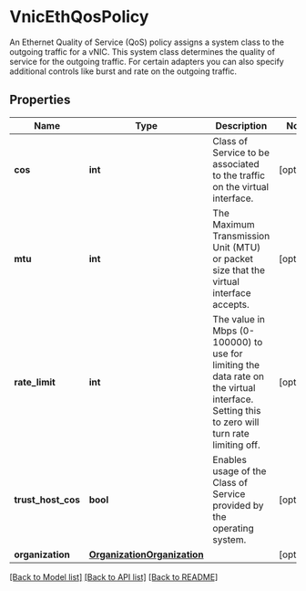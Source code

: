 # VnicEthQosPolicy

An Ethernet Quality of Service (QoS) policy assigns a system class to the outgoing traffic for a vNIC. This system class determines the quality of service for the outgoing traffic. For certain adapters you can also specify additional controls like burst and rate on the outgoing traffic. 
## Properties
Name | Type | Description | Notes
------------ | ------------- | ------------- | -------------
**cos** | **int** | Class of Service to be associated to the traffic on the virtual interface.   | [optional] 
**mtu** | **int** | The Maximum Transmission Unit (MTU) or packet size that the virtual interface accepts.   | [optional] 
**rate_limit** | **int** | The value in Mbps (0-100000) to use for limiting the data rate on the virtual interface. Setting this to zero will turn rate limiting off.   | [optional] 
**trust_host_cos** | **bool** | Enables usage of the Class of Service provided by the operating system.    | [optional] 
**organization** | [**OrganizationOrganization**](.md) |  | [optional] 

[[Back to Model list]](../README.md#documentation-for-models) [[Back to API list]](../README.md#documentation-for-api-endpoints) [[Back to README]](../README.md)


